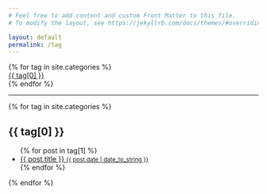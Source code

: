 ```yaml
---
# Feel free to add content and custom Front Matter to this file.
# To modify the layout, see https://jekyllrb.com/docs/themes/#overriding-theme-defaults

layout: default
permalink: /tag
---
```

<div class="tags-expo">
  <div class="tags-expo-list">
    {% for tag in site.categories %}
    <a href="#{{ tag[0] | slugify }}"> <div class="tag">{{ tag[0] }}</div></a>
    {% endfor %}
  </div>
  <hr />
  <div class="tags-expo-section">
    {% for tag in site.categories %}
    <h2 id="{{ tag[0] | slugify }}">{{ tag[0] }}</h2>
    <ul class="tags-expo-posts">
      {% for post in tag[1] %}
      <a class="post-title" href="{{ site.baseurl }}{{ post.url }}">
        <li>
          {{ post.title }}
          <!-- Add the below line if you want the date to be displayed -->
          <small class="post-date">{{ post.date | date_to_string }}</small>
        </li>
      </a>
      {% endfor %}
    </ul>
    {% endfor %}
  </div>
</div>
